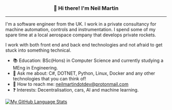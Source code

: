 
<h3 align="center">👋 Hi there! I'm Neil Martin</h3>
<p align="center">
</p>

---
I'm a software engineer from the UK. I work in a private consultancy for machine automation, controls and instrumentation. I spend some of my spare time at a local aerospace company that develops private rockets.

I work with both front end and back end technologies and not afraid to get stuck into something technical. 

- :books:  Education: BSc(Hons) in Computer Science and currently studying a MEng in Engineering.
- :speech_balloon: Ask me about: C#, DOTNET, Python, Linux, Docker and any other technologies that you can think of!
- :calling: How to reach me: neilmartindotdev@protonmail.com
- :question: Interests: Decentralisation, cars, AI and machine learning.

[![My GitHub Language Stats](https://github-readme-stats.vercel.app/api/top-langs/?username=neilmartindev&langs_count=5&theme=radical)]()

